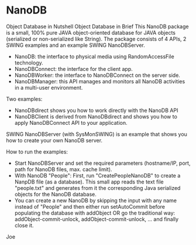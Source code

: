 # NanoDB
Object Database in Nutshell
Object Database in Brief
This NanoDB package is a small, 100% pure JAVA object-oriented database for JAVA objects (serialized or non-serialized like String). The package consists of
4 APIs, 2 SWING examples and an example SWING NanoDBServer.
- NanoDB: the interface to physical media using RandomAccessFile technology.
- NanoDBConnect: the interface for the client app.
- NanoDBWorker: the interface to NanoDBConnect on the server side.
- NanoDBManager: this API manages and monitors all NanoDB activities in a multi-user environment.

Two examples:
- NanoDBdirect shows you how to work directly with the NanoDB API
- NanoDBClient is derived from NanoDBdirect and shows you how to apply NanoDBConnect API to your application.

SWING NanoDBServer (with SysMonSWING) is an example that shows you how to create your own NanoDB server.

How to run the examples:
- Start NanoDBServer and set the required parameters (hostname/IP, port, path for NanoDB files, max. cache limit).
- With NanoDB "People": First, run "CreatePeopleNanoDB" to create a NanpDB file (as a database). This small app reads the text file "people.txt" and generates from it the corresponding Java serialized objects for the NanoDB database.
- You can create a new NanoDB by skipping the input with any name instead of "People" and then either run setAutoCommit before populating the database with addObject OR go the traditional way: addObject-commit-unlock, addObject-commit-unlock, ... and finally close it.

Joe
